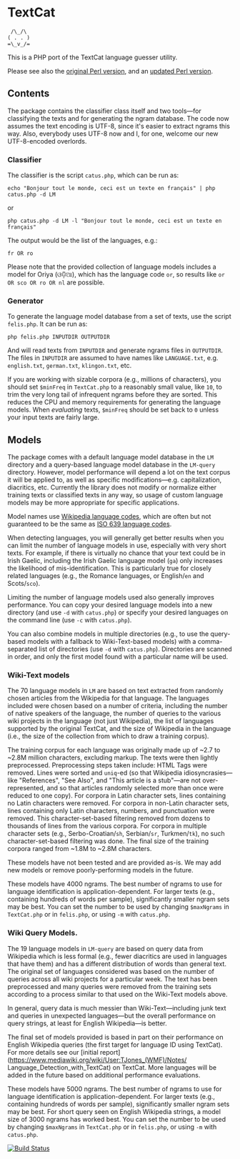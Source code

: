 # TextCat

     /\_/\
    ( . . )
    =\_v_/=

This is a PHP port of the TextCat language guesser utility.

Please see also the [original Perl
version](http://odur.let.rug.nl/~vannoord/TextCat/), and an [updated
Perl version](https://github.com/Trey314159/TextCat).

## Contents

The package contains the classifier class itself and two tools—for
classifying the texts and for generating the ngram database. The code
now assumes the text encoding is UTF-8, since it's easier to extract
ngrams this way. Also, everybody uses UTF-8 now and I, for one, welcome
our new UTF-8-encoded overlords.

### Classifier

The classifier is the script `catus.php`, which can be run as:

    echo "Bonjour tout le monde, ceci est un texte en français" | php catus.php -d LM

or

    php catus.php -d LM -l "Bonjour tout le monde, ceci est un texte en français"

The output would be the list of the languages, e.g.:

    fr OR ro

Please note that the provided collection of language models includes a
model for Oriya (ଓଡ଼ିଆ), which has the language code `or`, so results
like `or OR sco OR ro OR nl` are possible.

### Generator

To generate the language model database from a set of texts, use the
script `felis.php`. It can be run as:

    php felis.php INPUTDIR OUTPUTDIR

And will read texts from `INPUTDIR` and generate ngrams files in
`OUTPUTDIR`. The files in `INPUTDIR` are assumed to have names like
`LANGUAGE.txt`, e.g. `english.txt`, `german.txt`, `klingon.txt`, etc.

If you are working with sizable corpora (e.g., millions of characters),
you should set `$minFreq` in `TextCat.php` to a reasonably small value,
like `10`, to trim the very long tail of infrequent ngrams before they
are sorted. This reduces the CPU and memory requirements for generating
the language models. When *evaluating* texts, `$minFreq` should be set
back to `0` unless your input texts are fairly large.

## Models

The package comes with a default language model database in the `LM`
directory and a query-based language model database in the `LM-query`
directory. However, model performance will depend a lot on the text
corpus it will be applied to, as well as specific modifications—e.g.
capitalization, diacritics, etc. Currently the library does not modify
or normalize either training texts or classified texts in any way, so
usage of custom language models may be more appropriate for specific
applications.

Model names use [Wikipedia language
codes](https://en.wikipedia.org/wiki/List_of_Wikipedias), which are
often but not guaranteed to be the same as [ISO 639 language
codes](https://en.wikipedia.org/wiki/ISO_639).

When detecting languages, you will generally get better results when you
can limit the number of language models in use, especially with very
short texts. For example, if there is virtually no chance that your text
could be in Irish Gaelic, including the Irish Gaelic language model
(`ga`) only increases the likelihood of mis-identification. This is
particularly true for closely related languages (e.g., the Romance
languages, or English/`en` and Scots/`sco`).

Limiting the number of language models used also generally improves
performance. You can copy your desired language models into a new
directory (and use `-d` with `catus.php`) or specify your desired
languages on the command line (use `-c` with `catus.php`).

You can also combine models in multiple directories (e.g., to use the
query-based models with a fallback to Wiki-Text-based models) with a
comma-separated list of directories (use `-d` with `catus.php`).
Directories are scanned in order, and only the first model found with a
particular name will be used.

### Wiki-Text models

The 70 language models in `LM` are based on text extracted from randomly
chosen articles from the Wikipedia for that language. The languages
included were chosen based on a number of criteria, including the number
of native speakers of the language, the number of queries to the various
wiki projects in the language (not just Wikipedia), the list of
languages supported by the original TextCat, and the size of Wikipedia
in the language (i.e., the size of the collection from which to draw a
training corpus).

The training corpus for each language was originally made up of ~2.7 to
~2.8M million characters, excluding markup. The texts were then lightly
preprocessed. Preprocessing steps taken include: HTML Tags were removed.
Lines were sorted and `uniq`-ed (so that Wikipedia idiosyncrasies—like
"References", "See Also", and "This article is a stub"—are not
over-represented, and so that articles randomly selected more than once
were reduced to one copy). For corpora in Latin character sets, lines
containing no Latin characters were removed. For corpora in non-Latin
character sets, lines containing only Latin characters, numbers, and
punctuation were removed. This character-set-based filtering removed
from dozens to thousands of lines from the various corpora. For corpora
in multiple character sets (e.g., Serbo-Croatian/`sh`, Serbian/`sr`,
Turkmen/`tk`), no such character-set-based filtering was done. The final
size of the training corpora ranged from ~1.8M to ~2.8M characters.

These models have not been tested and are provided as-is. We may add new
models or remove poorly-performing models in the future.

These models have 4000 ngrams. The best number of ngrams to use for
language identification is application-dependent. For larger texts
(e.g., containing hundreds of words per sample), significantly smaller
ngram sets may be best. You can set the number to be used by changing
`$maxNgrams` in `TextCat.php` or in `felis.php`, or using `-m` with
`catus.php`.

### Wiki Query Models.

The 19 language models in `LM-query` are based on query data from
Wikipedia which is less formal (e.g., fewer diacritics are used in
languages that have them) and has a different distribution of words than
general text. The original set of languages considered was based on the
number of queries across all wiki projects for a particular week. The
text has been preprocessed and many queries were removed from the
training sets according to a process similar to that used on the
Wiki-Text models above.

In general, query data is much messier than Wiki-Text—including junk
text and queries in unexpected languages—but the overall performance on
query strings, at least for English Wikipedia—is better.

The final set of models provided is based in part on their performance
on English Wikipedia queries (the first target for language ID using
TextCat). For more details see our [initial
report](https://www.mediawiki.org/wiki/User:TJones_(WMF)/Notes/
Language_Detection_with_TextCat) on TextCat. More languages will be
added in the future based on additional performance evaluations.

These models have 5000 ngrams. The best number of ngrams to use for
language identification is application-dependent. For larger texts
(e.g., containing hundreds of words per sample), significantly smaller
ngram sets may be best. For short query seen on English Wikipedia
strings, a model size of 3000 ngrams has worked best. You can set the
number to be used by changing `$maxNgrams` in `TextCat.php` or in
`felis.php`, or using `-m` with `catus.php`.


[![Build Status](https://travis-ci.org/smalyshev/textcat.svg?branch=master)](https://travis-ci.org/smalyshev/textcat)
